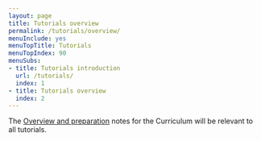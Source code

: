 ```yaml
---
layout: page
title: Tutorials overview
permalink: /tutorials/overview/
menuInclude: yes
menuTopTitle: Tutorials
menuTopIndex: 90
menuSubs:
- title: Tutorials introduction
  url: /tutorials/
  index: 1
- title: Tutorials overview
  index: 2
---
```


The [Overview and preparation](/tutorials/curriculum/overview/) notes for the Curriculum will be relevant to all tutorials.

